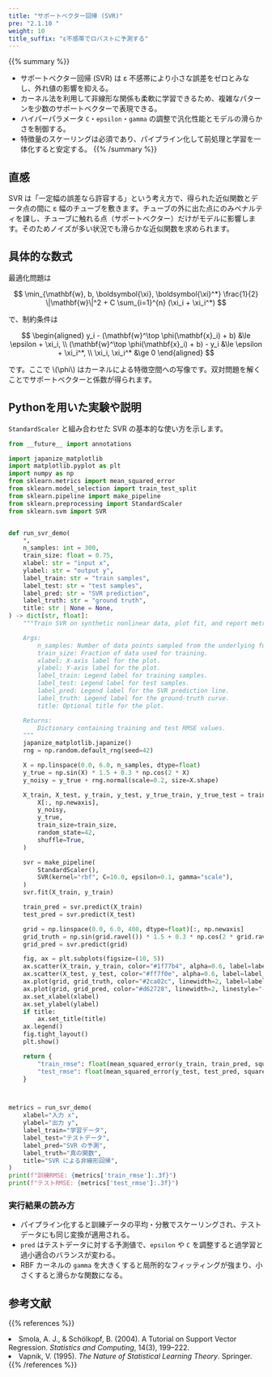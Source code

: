 ```yaml
---
title: "サポートベクター回帰 (SVR)"
pre: "2.1.10 "
weight: 10
title_suffix: "ε不感帯でロバストに予測する"
---
```


{{% summary %}}
- サポートベクター回帰 (SVR) は ε 不感帯により小さな誤差をゼロとみなし、外れ値の影響を抑える。
- カーネル法を利用して非線形な関係も柔軟に学習できるため、複雑なパターンを少数のサポートベクターで表現できる。
- ハイパーパラメータ `C`・`epsilon`・`gamma` の調整で汎化性能とモデルの滑らかさを制御する。
- 特徴量のスケーリングは必須であり、パイプライン化して前処理と学習を一体化すると安定する。
{{% /summary %}}

## 直感
SVR は「一定幅の誤差なら許容する」という考え方で、得られた近似関数とデータ点の間に ε 幅のチューブを敷きます。チューブの外に出た点にのみペナルティを課し、チューブに触れる点（サポートベクター）だけがモデルに影響します。そのためノイズが多い状況でも滑らかな近似関数を求められます。

## 具体的な数式
最適化問題は

$$
\min_{\mathbf{w}, b, \boldsymbol{\xi}, \boldsymbol{\xi}^*} \frac{1}{2} \|\mathbf{w}\|^2 + C \sum_{i=1}^{n} (\xi_i + \xi_i^*)
$$

で、制約条件は

$$
\begin{aligned}
y_i - (\mathbf{w}^\top \phi(\mathbf{x}_i) + b) &\le \epsilon + \xi_i, \\
(\mathbf{w}^\top \phi(\mathbf{x}_i) + b) - y_i &\le \epsilon + \xi_i^*, \\
\xi_i, \xi_i^* &\ge 0
\end{aligned}
$$

です。ここで \\(\phi\\) はカーネルによる特徴空間への写像です。双対問題を解くことでサポートベクターと係数が得られます。

## Pythonを用いた実験や説明
`StandardScaler` と組み合わせた SVR の基本的な使い方を示します。

```python
from __future__ import annotations

import japanize_matplotlib
import matplotlib.pyplot as plt
import numpy as np
from sklearn.metrics import mean_squared_error
from sklearn.model_selection import train_test_split
from sklearn.pipeline import make_pipeline
from sklearn.preprocessing import StandardScaler
from sklearn.svm import SVR


def run_svr_demo(
    *,
    n_samples: int = 300,
    train_size: float = 0.75,
    xlabel: str = "input x",
    ylabel: str = "output y",
    label_train: str = "train samples",
    label_test: str = "test samples",
    label_pred: str = "SVR prediction",
    label_truth: str = "ground truth",
    title: str | None = None,
) -> dict[str, float]:
    """Train SVR on synthetic nonlinear data, plot fit, and report metrics.

    Args:
        n_samples: Number of data points sampled from the underlying function.
        train_size: Fraction of data used for training.
        xlabel: X-axis label for the plot.
        ylabel: Y-axis label for the plot.
        label_train: Legend label for training samples.
        label_test: Legend label for test samples.
        label_pred: Legend label for the SVR prediction line.
        label_truth: Legend label for the ground-truth curve.
        title: Optional title for the plot.

    Returns:
        Dictionary containing training and test RMSE values.
    """
    japanize_matplotlib.japanize()
    rng = np.random.default_rng(seed=42)

    X = np.linspace(0.0, 6.0, n_samples, dtype=float)
    y_true = np.sin(X) * 1.5 + 0.3 * np.cos(2 * X)
    y_noisy = y_true + rng.normal(scale=0.2, size=X.shape)

    X_train, X_test, y_train, y_test, y_true_train, y_true_test = train_test_split(
        X[:, np.newaxis],
        y_noisy,
        y_true,
        train_size=train_size,
        random_state=42,
        shuffle=True,
    )

    svr = make_pipeline(
        StandardScaler(),
        SVR(kernel="rbf", C=10.0, epsilon=0.1, gamma="scale"),
    )
    svr.fit(X_train, y_train)

    train_pred = svr.predict(X_train)
    test_pred = svr.predict(X_test)

    grid = np.linspace(0.0, 6.0, 400, dtype=float)[:, np.newaxis]
    grid_truth = np.sin(grid.ravel()) * 1.5 + 0.3 * np.cos(2 * grid.ravel())
    grid_pred = svr.predict(grid)

    fig, ax = plt.subplots(figsize=(10, 5))
    ax.scatter(X_train, y_train, color="#1f77b4", alpha=0.6, label=label_train)
    ax.scatter(X_test, y_test, color="#ff7f0e", alpha=0.6, label=label_test)
    ax.plot(grid, grid_truth, color="#2ca02c", linewidth=2, label=label_truth)
    ax.plot(grid, grid_pred, color="#d62728", linewidth=2, linestyle="--", label=label_pred)
    ax.set_xlabel(xlabel)
    ax.set_ylabel(ylabel)
    if title:
        ax.set_title(title)
    ax.legend()
    fig.tight_layout()
    plt.show()

    return {
        "train_rmse": float(mean_squared_error(y_train, train_pred, squared=False)),
        "test_rmse": float(mean_squared_error(y_test, test_pred, squared=False)),
    }



metrics = run_svr_demo(
    xlabel="入力 x",
    ylabel="出力 y",
    label_train="学習データ",
    label_test="テストデータ",
    label_pred="SVR の予測",
    label_truth="真の関数",
    title="SVR による非線形回帰",
)
print(f"訓練RMSE: {metrics['train_rmse']:.3f}")
print(f"テストRMSE: {metrics['test_rmse']:.3f}")

```

### 実行結果の読み方
- パイプライン化すると訓練データの平均・分散でスケーリングされ、テストデータにも同じ変換が適用される。
- `pred` はテストデータに対する予測値で、`epsilon` や `C` を調整すると過学習と過小適合のバランスが変わる。
- RBF カーネルの `gamma` を大きくすると局所的なフィッティングが強まり、小さくすると滑らかな関数になる。

## 参考文献
{{% references %}}
<li>Smola, A. J., &amp; Schölkopf, B. (2004). A Tutorial on Support Vector Regression. <i>Statistics and Computing</i>, 14(3), 199–222.</li>
<li>Vapnik, V. (1995). <i>The Nature of Statistical Learning Theory</i>. Springer.</li>
{{% /references %}}
